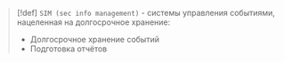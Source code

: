 
> [!def] 
> `SIM (sec info management)` - системы управления событиями, нацеленная на долгосрочное хранение:
> - Долгосрочное хранение событий
> - Подготовка отчётов
